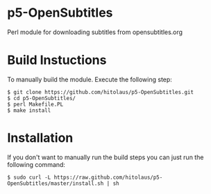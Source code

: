 p5-OpenSubtitles
================

Perl module for downloading subtitles from opensubtitles.org

# Build Instuctions

To manually build the module. Execute the following step:

	$ git clone https://github.com/hitolaus/p5-OpenSubtitles.git
	$ cd p5-OpenSubtitles/
	$ perl Makefile.PL
	$ make install

# Installation

If you don't want to manually run the build steps you can just run the following command:

	$ sudo curl -L https://raw.github.com/hitolaus/p5-OpenSubtitles/master/install.sh | sh
